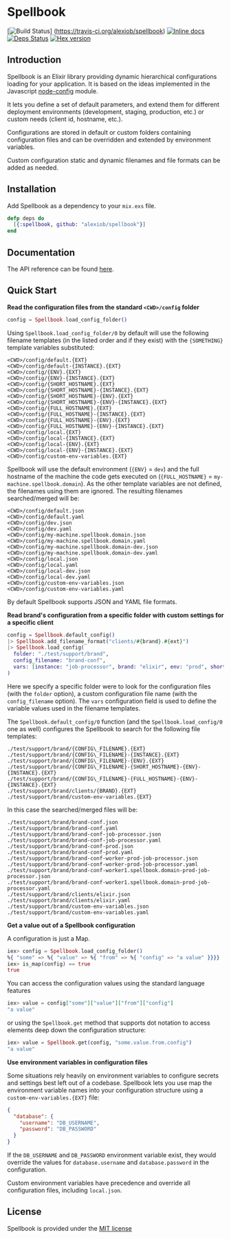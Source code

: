 Spellbook
=========
[![Build Status](https://travis-ci.org/alexiob/spellbook.svg?branch=master)]
(https://travis-ci.org/alexiob/spellbook)
[![Inline docs](http://inch-ci.org/github/alexiob/spellbook.svg)](http://inch-ci.org/github/alexiob/spellbook)
[![Deps Status](https://beta.hexfaktor.org/badge/all/github/alexiob/spellbook.svg)](https://beta.hexfaktor.org/github/alexiob/spellbook)
[![Hex version](https://img.shields.io/hexpm/v/spellbook.svg)](https://hex.pm/packages/spellbook)

Introduction
------------

Spellbook is an Elixir library providing dynamic hierarchical configurations loading for your application.
It is based on the ideas implemented in the Javascript [node-config](https://nodei.co/npm/config/) module.

It lets you define a set of default parameters, and extend them for different deployment environments (development, staging, production, etc.) or custom needs (client id, hostname, etc.).

Configurations are stored in default or custom folders containing configuration files and can be overridden and extended by environment variables.

Custom configuration static and dynamic filenames and file formats can be added as needed.

Installation
------------

Add Spellbook as a dependency to your `mix.exs` file.

```elixir
defp deps do
  [{:spellbook, github: "alexiob/spellbook"}]
end
```

Documentation
-------------
The API reference can be found [here](https://hexdocs.pm/dumballah/api-reference.html).


Quick Start
-----------

**Read the configuration files from the standard `<CWD>/config` folder**

```elixir
config = Spellbook.load_config_folder()
```

Using `Spellbook.load_config_folder/0` by default will use the following filename templates (in the listed order and if they exist) with the `{SOMETHING}` template variables substituted:

```
<CWD>/config/default.{EXT}
<CWD>/config/default-{INSTANCE}.{EXT}
<CWD>/config/{ENV}.{EXT}
<CWD>/config/{ENV}-{INSTANCE}.{EXT}
<CWD>/config/{SHORT_HOSTNAME}.{EXT}
<CWD>/config/{SHORT_HOSTNAME}-{INSTANCE}.{EXT}
<CWD>/config/{SHORT_HOSTNAME}-{ENV}.{EXT}
<CWD>/config/{SHORT_HOSTNAME}-{ENV}-{INSTANCE}.{EXT}
<CWD>/config/{FULL_HOSTNAME}.{EXT}
<CWD>/config/{FULL_HOSTNAME}-{INSTANCE}.{EXT}
<CWD>/config/{FULL_HOSTNAME}-{ENV}.{EXT}
<CWD>/config/{FULL_HOSTNAME}-{ENV}-{INSTANCE}.{EXT}
<CWD>/config/local.{EXT}
<CWD>/config/local-{INSTANCE}.{EXT}
<CWD>/config/local-{ENV}.{EXT}
<CWD>/config/local-{ENV}-{INSTANCE}.{EXT}
<CWD>/config/custom-env-variables.{EXT}
```

Spellbook will use the default  environment (`{ENV}` = `dev`) and the full hostname of the machine the code gets executed on (`{FULL_HOSTNAME}` = `my-machine.spellbook.domain`). As the other template variables are not defined, the filenames using them are ignored. 
The resulting filenames searched/merged will be:

```
<CWD>/config/default.json
<CWD>/config/default.yaml
<CWD>/config/dev.json
<CWD>/config/dev.yaml
<CWD>/config/my-machine.spellbook.domain.json
<CWD>/config/my-machine.spellbook.domain.yaml
<CWD>/config/my-machine.spellbook.domain-dev.json
<CWD>/config/my-machine.spellbook.domain-dev.yaml
<CWD>/config/local.json
<CWD>/config/local.yaml
<CWD>/config/local-dev.json
<CWD>/config/local-dev.yaml
<CWD>/config/custom-env-variables.json
<CWD>/config/custom-env-variables.yaml
```

By default Spellbook supports JSON and YAML file formats.

**Read brand's configuration from a specific folder with custom settings for a specific client**

```elixir
config = Spellbook.default_config()
|> Spellbook.add_filename_format("clients/#{brand}.#{ext}")
|> Spellbook.load_config(
  folder: "./test/support/brand",
  config_filename: "brand-conf",
  vars: [instance: "job-processor", brand: "elixir", env: "prod", short_hostname: "worker"]
)
```

Here we specify a specific folder were to look for the configuration files (with the `folder` option), a custom configuration file name (with the `config_filename` option). The `vars` configuration field is used to define the variable values used in the filename templates. 

The `Spellbook.default_config/0` function (and the `Spellbook.load_config/0` one as well) configures the Spellbook to search for the following file templates:

```
./test/support/brand/{CONFIG\_FILENAME}.{EXT}
./test/support/brand/{CONFIG\_FILENAME}-{INSTANCE}.{EXT}
./test/support/brand/{CONFIG\_FILENAME}-{ENV}.{EXT}
./test/support/brand/{CONFIG\_FILENAME}-{SHORT_HOSTNAME}-{ENV}-{INSTANCE}.{EXT}
./test/support/brand/{CONFIG\_FILENAME}-{FULL_HOSTNAME}-{ENV}-{INSTANCE}.{EXT}
./test/support/brand/clients/{BRAND}.{EXT}
./test/support/brand/custom-env-variables.{EXT}
```

In this case the searched/merged files will be:

```
./test/support/brand/brand-conf.json
./test/support/brand/brand-conf.yaml
./test/support/brand/brand-conf-job-processor.json
./test/support/brand/brand-conf-job-processor.yaml
./test/support/brand/brand-conf-prod.json
./test/support/brand/brand-conf-prod.yaml
./test/support/brand/brand-conf-worker-prod-job-processor.json
./test/support/brand/brand-conf-worker-prod-job-processor.yaml
./test/support/brand/brand-conf-worker1.spellbook.domain-prod-job-processor.json
./test/support/brand/brand-conf-worker1.spellbook.domain-prod-job-processor.yaml
./test/support/brand/clients/elixir.json
./test/support/brand/clients/elixir.yaml
./test/support/brand/custom-env-variables.json
./test/support/brand/custom-env-variables.yaml
```

**Get a value out of a Spellbook configuration**

A configuration is just a Map.

```elixir
iex> config = Spellbook.load_config_folder()
%{ "some" => %{ "value" => %{ "from" => %{ "config" => "a value" }}}}
iex> is_map(config) == true
true
```

You can access the configuration values using the standard language features

```elixir
iex> value = config["some"]["value"]["from"]["config"]
"a value"
```

or using the `Spellbook.get` method that supports dot notation to access elements deep down the configuration structure:

```elixir
iex> value = Spellbook.get(config, "some.value.from.config")
"a value"
```

**Use environment variables in configuration files**

Some situations rely heavily on environment variables to configure secrets and settings best left out of a codebase. Spellbook lets you use map the environment variable names into your configuration structure using a `custom-env-variables.{EXT}` file:

```json
{
  "database": {
    "username": "DB_USERNAME",
    "password": "DB_PASSWORD"
  }
}
```

If the `DB_USERNAME` and `DB_PASSWORD` environment variable exist, they would override the values for `database.username` and `database.password` in the configuration.

Custom environment variables have precedence and override all configuration files, including `local.json`.

License
-------

Spellbook is provided under the [MIT license](LICENSE)